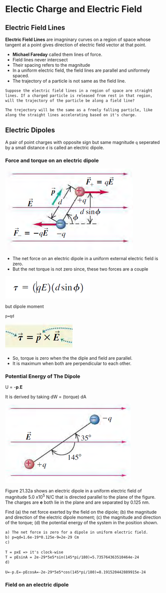 # Electic Charge and Electric Field

## Electric Field Lines

**Electric Field Lines** are imagninary curves on a region of space whose tangent at a point gives direction of electric field vector at that point.

* **Michael Fareday** called them lines of force.
* Field lines never intercsect
* Their spacing refers to the magnitude
* In a uniform electric field, the field lines are parallel and uniformely spaced.
* The trajectory of a particle is not same as the field line.

```
Suppose the electric field lines in a region of space are straight lines. If a charged particle is released from rest in that region, will the trajectory of the particle be along a field line?
```
```
The trejectory will be the same as a freely falling particle, like along the straight lines accelerating based on it's charge.
```

## Electric Dipoles

A pair of point charges with opposite sign but same magnitude ```q``` seperated by a small distance ```d``` is called an electric dipole.

### Force and torque on an electric dipole

![alt text](image-1.png)

* The net force on an electric dipole in a uniform external electric field is zero.
* But the net torque is not zero since, these two forces are a couple

![](image-2.png)

but dipole moment
```
p=qd
```

![alt text](image-3.png)

* So, torque is zero when the the diple and field are parallel.
* It is maximum when both are perpendicular to each other.

### Potential Energy of The Dipole

U = -**p**.**E**

It is derived by taking dW = (torque) dA

![alt text](image-4.png)

Figure 21.32a shows an electric dipole in a uniform electric field of magnitude 5.0 x10<sup>5</sup> N/C that is directed parallel to the plane of
the figure. The charges are **e** both lie in the plane
and are separated by 0.125 nm. 

Find (a) the net force exerted by the field on the dipole; (b) the magnitude and direction of the electric dipole moment; (c) the magnitude and
direction of the torque; (d) the potential energy of the system in the position shown.

```
a) The net force is zero for a dipole in uniform electric field.
b) p=qd=1.6e-19*0.125e-9=2e-29 Cm
c) 

T = pxE => it's clock-wise
T = pEsinA = 2e-29*5e5*sin(145*pi/180)=5.735764363510464e-24
d)

U=-p.E=-pEcosA=-2e-29*5e5*cos(145*pi/180)=8.191520442889915e-24
```

### Field on an electric dipole

